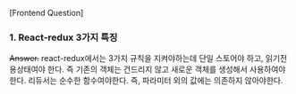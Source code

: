 [Frontend Question]

### 1. React-redux 3가지 특징

~~Answer.~~
react-redux에서는 3가지 규칙을 지켜야하는데
단일 스토어야 하고, 읽기전용상태여야 한다. 즉 기존의 객체는 건드리지 않고 새로운 객체를 생성해서 사용하여야한다. 리듀서는 순수한 함수여야한다. 즉, 파라미터 외의 값에는 의존하지 않아야한다.
